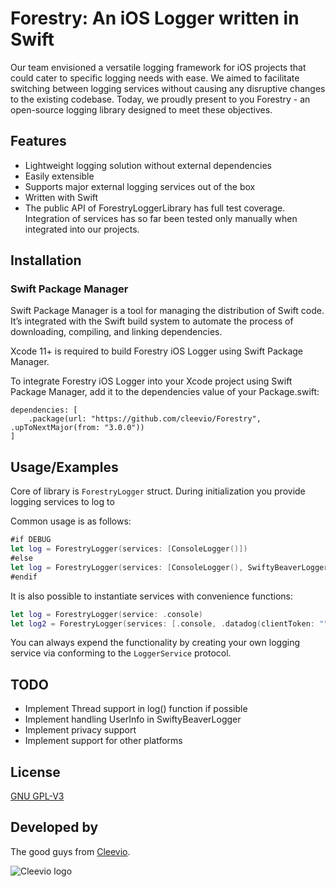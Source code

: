 
# Forestry: An iOS Logger written in Swift

Our team envisioned a versatile logging framework for iOS projects that could cater to specific logging needs with ease. We aimed to facilitate switching between logging services without causing any disruptive changes to the existing codebase. Today, we proudly present to you Forestry - an open-source logging library designed to meet these objectives.

## Features

- Lightweight logging solution without external dependencies
- Easily extensible
- Supports major external logging services out of the box
- Written with Swift
- The public API of ForestryLoggerLibrary has full test coverage. Integration of services has so far been tested only manually when integrated into our projects.

## Installation

### Swift Package Manager
Swift Package Manager is a tool for managing the distribution of Swift code. It’s integrated with the Swift build system to automate the process of downloading, compiling, and linking dependencies.

Xcode 11+ is required to build Forestry iOS Logger using Swift Package Manager.

To integrate Forestry iOS Logger into your Xcode project using Swift Package Manager, add it to the dependencies value of your Package.swift:

```
dependencies: [
    .package(url: "https://github.com/cleevio/Forestry", .upToNextMajor(from: "3.0.0"))
]
```



## Usage/Examples

Core of library is `ForestryLogger` struct. During initialization you provide logging services to log to

Common usage is as follows: 
```swift
#if DEBUG
let log = ForestryLogger(services: [ConsoleLogger()])
#else
let log = ForestryLogger(services: [ConsoleLogger(), SwiftyBeaverLogger()])
#endif
```

It is also possible to instantiate services with convenience functions:
```swift
let log = ForestryLogger(service: .console)
let log2 = ForestryLogger(services: [.console, .datadog(clientToken: "", environment: "", serviceName: "")])
```

You can always expend the functionality by creating your own logging service via conforming to the `LoggerService` protocol.

## TODO

- Implement Thread support in log() function if possible
- Implement handling UserInfo in SwiftyBeaverLogger
- Implement privacy support
- Implement support for other platforms

## License

[GNU GPL-V3](https://choosealicense.com/licenses/gpl-3.0/#)

## Developed by

The good guys from [Cleevio](https://cleevio.com).

![Cleevio logo](https://pbs.twimg.com/profile_images/1531970166946422790/e0DjgYzt_400x400.png)
